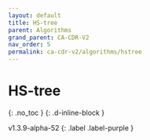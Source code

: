 ```yaml
---
layout: default
title: HS-tree
parent: Algorithms
grand_parent: CA-CDR-V2
nav_order: 5
permalink: ca-cdr-v2/algorithms/hstree
---
```


# HS-tree
{: .no_toc }
{: .d-inline-block }

v1.3.9-alpha-52
{: .label .label-purple }
